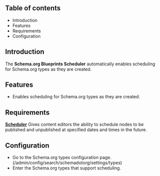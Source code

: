 Table of contents
-----------------

* Introduction
* Features
* Requirements
* Configuration


Introduction
------------

The **Schema.org Blueprints Scheduler** automatically enables scheduling for
Schema.org types as they are created.


Features
--------

- Enables scheduling for Schema.org types as they are created.


Requirements
------------

**[Scheduler](https://www.drupal.org/project/scheduler)**
Gives content editors the ability to schedule nodes to be published and unpublished at specified dates and times in the future.


Configuration
-------------

- Go to the Schema.org types configuration page.
  (/admin/config/search/schemadotorg/settings/types)
- Enter the Schema.org types that support scheduling.


